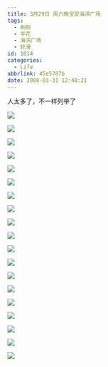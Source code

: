 ```yaml
---
title: 3月29日 周六晚宝安海滨广场
tags:
  - 刷街
  - 平花
  - 海滨广场
  - 轮滑
id: 1014
categories:
  - Life
abbrlink: 45e5787b
date: 2008-03-31 12:48:21
---
```


人太多了，不一样列举了 

![](/images/2008/03/31_31_124821_9693.jpg) 

![](/images/2008/03/31_31_124821_0_9694.jpg) 

![](/images/2008/03/31_31_124821_1_9695.jpg) 

![](/images/2008/03/31_31_124821_2_9696.jpg) 

![](/images/2008/03/31_31_124821_3_9697.jpg) 

![](/images/2008/03/31_31_124821_4_9698.jpg) 

![](/images/2008/03/31_31_124821_5_9699.jpg) 

![](/images/2008/03/31_31_124821_6_9700.jpg) 

![](/images/2008/03/31_31_124821_7_9701.jpg) 

![](/images/2008/03/31_31_124821_8_9702.jpg) 

![](/images/2008/03/31_31_124821_9_9703.jpg) 

![](/images/2008/03/31_31_124821_10_9704.jpg) 

![](/images/2008/03/31_31_124821_11_9705.jpg) 

![](/images/2008/03/31_31_124821_12_9706.jpg) 

![](/images/2008/03/31_31_124821_13_9707.jpg) 

![](/images/2008/03/31_31_124821_14_9708.jpg) 

![](/images/2008/03/31_31_124821_15_9709.jpg) 

![](/images/2008/03/31_31_124821_16_9710.jpg) 

![](/images/2008/03/31_31_124821_17_9711.jpg)